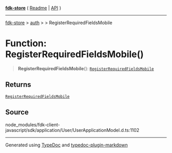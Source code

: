 [**fdk-store**](../../../README.md) ( [Readme](../../../README.md) \| [API](../../../API.md) )

---

[fdk-store](../../../API.md) > [auth](../../README.md) > [<internal>](../README.md) > RegisterRequiredFieldsMobile

# Function: RegisterRequiredFieldsMobile()

> **RegisterRequiredFieldsMobile**(): [`RegisterRequiredFieldsMobile`](../type-aliases/type-alias.RegisterRequiredFieldsMobile.md)

## Returns

[`RegisterRequiredFieldsMobile`](../type-aliases/type-alias.RegisterRequiredFieldsMobile.md)

## Source

node_modules/fdk-client-javascript/sdk/application/User/UserApplicationModel.d.ts:1102

---

Generated using [TypeDoc](https://typedoc.org/) and [typedoc-plugin-markdown](https://www.npmjs.com/package/typedoc-plugin-markdown)
